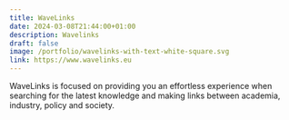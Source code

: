 ```yaml
---
title: WaveLinks
date: 2024-03-08T21:44:00+01:00
description: Wavelinks
draft: false
image: /portfolio/wavelinks-with-text-white-square.svg
link: https://www.wavelinks.eu
---
```


WaveLinks is focused on providing you an effortless experience when searching for the latest knowledge and making links between academia, industry, policy and society.

